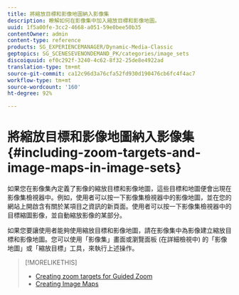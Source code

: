 ```yaml
---
title: 將縮放目標和影像地圖納入影像集
description: 瞭解如何在影像集中加入縮放目標和影像地圖。
uuid: 1f5a00fe-3cc2-4668-a051-59e0bee50b35
contentOwner: admin
content-type: reference
products: SG_EXPERIENCEMANAGER/Dynamic-Media-Classic
geptopics: SG_SCENESEVENONDEMAND_PK/categories/image_sets
discoiquuid: ef0c292f-3240-4c62-8f32-25de8e4922ad
translation-type: tm+mt
source-git-commit: ca12c96d3a76cfa52fd930d190476cb6fc4f4ac7
workflow-type: tm+mt
source-wordcount: '160'
ht-degree: 92%

---
```



# 將縮放目標和影像地圖納入影像集{#including-zoom-targets-and-image-maps-in-image-sets}

如果您在影像集內定義了影像的縮放目標和影像地圖，這些目標和地圖便會出現在影像集檢視器中。例如，使用者可以按一下影像集檢視器中的影像地圖，並在您的網站上開啟含有關於某項目之資訊的新頁面。使用者可以按一下影像集檢視器中的目標縮圖影像，並自動縮放影像的某部分。

如果您要讓使用者能夠使用縮放目標和影像地圖，請在影像集中為影像建立縮放目標和影像地圖。您可以使用「影像集」畫面或瀏覽面板 (在詳細檢視中) 的「影像地圖」或「縮放目標」工具，來執行上述操作。

>[!MORELIKETHIS]
>
>* [Creating zoom targets for Guided Zoom](creating-zoom-targets-guided-zoom.md#creating_zoom_targets_for_guided_zoom)
>* [Creating Image Maps](creating-image-maps.md#creating_image_maps)

